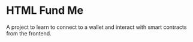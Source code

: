 # HTML Fund Me
A project to learn to connect to a wallet and interact with smart contracts from the frontend.
